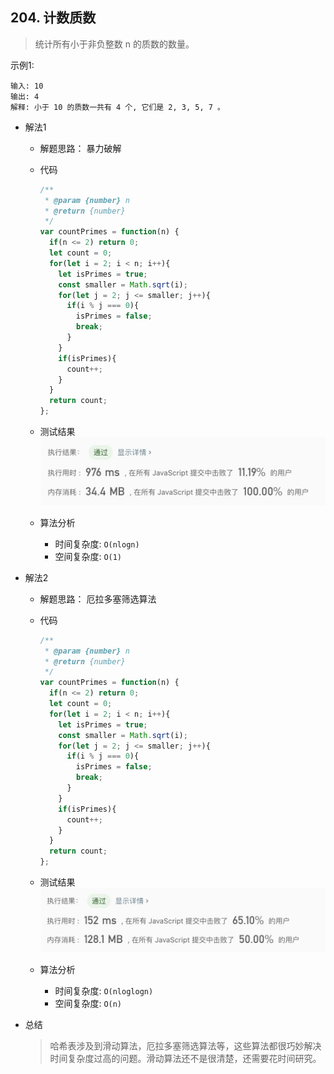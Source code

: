 ## 204. 计数质数

> 统计所有小于非负整数 n 的质数的数量。

示例1:
```text
输入: 10
输出: 4
解释: 小于 10 的质数一共有 4 个, 它们是 2, 3, 5, 7 。
```

- 解法1
  - 解题思路： 暴力破解
    
  - 代码
    ```javascript
    /**
     * @param {number} n
     * @return {number}
     */
    var countPrimes = function(n) {
      if(n <= 2) return 0;
      let count = 0;
      for(let i = 2; i < n; i++){
        let isPrimes = true;
        const smaller = Math.sqrt(i);
        for(let j = 2; j <= smaller; j++){
          if(i % j === 0){
            isPrimes = false;
            break;
          }
        }
        if(isPrimes){
          count++;
        }
      }
      return count;
    };
    ```
  
   - 测试结果
     ![](result204-1.jpg)
    
  - 算法分析
    - 时间复杂度: `O(nlogn)`
    - 空间复杂度: `O(1)`


- 解法2
  - 解题思路： 厄拉多塞筛选算法
    
  - 代码
    ```javascript
    /**
     * @param {number} n
     * @return {number}
     */
    var countPrimes = function(n) {
      if(n <= 2) return 0;
      let count = 0;
      for(let i = 2; i < n; i++){
        let isPrimes = true;
        const smaller = Math.sqrt(i);
        for(let j = 2; j <= smaller; j++){
          if(i % j === 0){
            isPrimes = false;
            break;
          }
        }
        if(isPrimes){
          count++;
        }
      }
      return count;
    };
    ```
  
   - 测试结果
     ![](result204-2.jpg)
    
  - 算法分析
    - 时间复杂度: `O(nloglogn)`
    - 空间复杂度: `O(n)`
    
- 总结
  > 哈希表涉及到滑动算法，厄拉多塞筛选算法等，这些算法都很巧妙解决时间复杂度过高的问题。滑动算法还不是很清楚，还需要花时间研究。